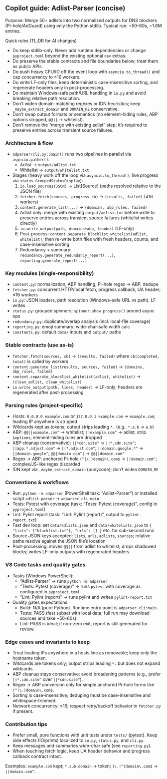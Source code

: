## Copilot guide: Adlist-Parser (concise)

Purpose: Merge 50+ adlists into two normalized outputs for DNS blockers (Pi-hole/AdGuard) using only the Python stdlib. Typical run: ~50–60s, ~1.6M entries.

Quick rules (TL;DR for AI changes)

- Do keep stdlib-only. Never add runtime dependencies or change `pyproject.toml` beyond the existing optional `dev` extras.
- Do preserve the stable contracts and file boundaries below; treat them as public APIs.
- Do push heavy CPU/IO off the event loop with `asyncio.to_thread()` and cap concurrency to ≤16 workers.
- Do write LF-only files, keep deterministic case-insensitive sorting, and regenerate headers only in post-processing.
- Do maintain Windows-safe path/URL handling in `io.py` and avoid breaking relative path resolution.
- Don’t widen domain-matching regexes or IDN heuristics; keep `_maybe_extract_domain` and `DOMAIN_RE` conservative.
- Don’t swap output formats or semantics (no element-hiding rules, ABP options stripped, `@@||` → whitelist).
- Don’t remove the “merge with existing adlist” step; it’s required to preserve entries across transient source failures.

### Architecture & flow

- `adparser/cli.py::main()` runs two pipelines in parallel via `asyncio.gather()`:
  - Adlist → `output/adlist.txt`
  - Whitelist → `output/whitelist.txt`
- Stages (heavy work off the loop via `asyncio.to_thread()`; live progress via `status.GroupedStatusDisplay`):
  1. `io.load_sources(JSON)` → List[Source] (paths resolved relative to the JSON file)
  2. `fetcher.fetch(sources, progress_cb)` → `(results, failed)` (≤16 workers)
  3. `content.generate_list(...)` → `(domains, abp_rules, failed)`
  4. Adlist only: merge with existing `output/adlist.txt` before write to preserve entries across transient source failures (whitelist writes directly)
  5. `io.write_output(path, domains+abp, header)` (LF-only)
  6. Post-process: `content.separate_blocklist_whitelist(adlist, whitelist)`; then re-write both files with fresh headers, counts, and case-insensitive sorting
  7. Redundancy + summary: `redundancy.generate_redundancy_report(...)`, `reporting.generate_report(...)`

### Key modules (single-responsibility)

- `content.py`: normalization, ABP handling, Pi-hole regex → ABP, dedupe
- `fetcher.py`: concurrent HTTP/local fetch, progress callback, UA header; ≤16 workers
- `io.py`: JSON loaders, path resolution (Windows-safe URL vs path), LF writes
- `status.py`: grouped spinners; `spinner.show_progress()` around async ops
- `redundancy.py`: duplicate/overlap analysis (incl. local-file coverage)
- `reporting.py`: emoji summary; wide-char-safe width calc
- `constants.py`: default `data/` inputs and `output/` paths

### Stable contracts (use as-is)

- `fetcher.fetch(sources, cb)` → `(results, failed)` where `cb(completed, total)` is called by workers
- `content.generate_list(results, sources, failed)` → `(domains, abp_rules, failed)`
- `content.separate_blocklist_whitelist(adlist, whitelist)` → `(clean_adlist, clean_whitelist)`
- `io.write_output(path, lines, header)` → LF-only; headers are regenerated after post-processing

### Parsing rules (project-specific)

- Hosts: `0.0.0.0 example.com` or `127.0.0.1 example.com` → `example.com`; leading IP anywhere is stripped
- Wildcards kept as tokens; output strips leading `*.` (e.g., `*.a.b` → `a.b`)
- ABP: `@@||example.com^` → whitelist; `||example.com^` → adlist; strip `$options`; element-hiding rules are dropped
- ABP cleanup (conservative): `||*cdn.site^` → `||*.cdn.site^`; `||app.*.adjust.com^` → `||*.adjust.com^`; `||domain.google.*^` → `||domain.google^`; `@@|domain.com^|` → `@@||domain.com^`
- Regex → ABP: anchored Pi-hole `(^|\.)domain\.com$` → `||domain.com^`; complex/JS-like regex discarded
- IDN kept via `_maybe_extract_domain` (punycode); don’t widen `DOMAIN_RE`

### Conventions & workflows

- Run: `python -m adparser` (PowerShell task: “Adlist-Parser”) or installed script `adlist-parser` → `adparser.cli:main`
- Tests: Pytest with coverage (task: “Tests: Pytest (coverage)”, config in `pyproject.toml`)
- Lint: Pylint report (task: “Lint: Pylint (report)”, output to `pylint-report.txt`)
- Fast dev loop: set `data/adlists.json` and `data/whitelists.json` to `{ "lists": ["blacklist.txt"], "urls": [] }` etc. for sub-second runs
- Source JSON keys accepted: `lists`, `urls`, `adlists`, `sources`; relative paths resolve against the JSON file’s location
- Post-processing: moves `@@||` from adlist to whitelist; drops shadowed blocks; writes LF-only outputs with regenerated headers

### VS Code tasks and quality gates

- Tasks (Windows PowerShell):
  - “Adlist-Parser” → runs `python -m adparser`
  - “Tests: Pytest (coverage)” → runs `pytest` with coverage as configured in `pyproject.toml`
  - “Lint: Pylint (report)” → runs pylint and writes `pylint-report.txt`
- Quality gates expectations:
  - Build: N/A (pure Python). Runtime entry point is `adparser.cli:main`.
  - Tests: PASS (fast subset with local data; full run may download sources and take ~50–60s).
  - Lint: PASS is ideal; if non-zero exit, report is still generated for review.

### Edge cases and invariants to keep

- Treat leading IPs anywhere in a hosts line as removable; keep only the hostname token.
- Wildcards are tokens only; output strips leading `*.` but does not expand wildcards.
- ABP cleanup stays conservative: avoid broadening patterns (e.g., prefer `||*.cdn.site^` over `||*cdn.site^`).
- Regex → ABP conversion only for simple anchored Pi-hole forms like `(^|\.)domain\.com$`.
- Sorting is case-insensitive; deduping must be case-insensitive and whitespace-trimmed.
- Network concurrency: ≤16; respect retry/backoff behavior in `fetcher.py` if present.

### Contribution tips

- Prefer small, pure functions with unit tests under `tests/` (pytest). Keep side effects (IO/prints) localized to `io.py`, `status.py`, and `cli.py`.
- Keep messages and summaries wide-char safe (see `reporting.py`).
- When touching fetch logic, keep UA header behavior and progress callback contract intact.

Examples: `example.com` kept; `*.sub.domain` → token; `(\.|^)domain\.com$` → `||domain.com^`.

